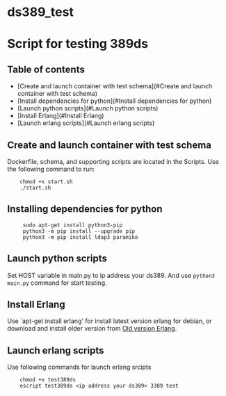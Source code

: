 ds389_test
============
Script for testing 389ds
=====

Table of contents
----------
* [Create and launch container with test schema](#Create and launch container with test schema)
* [Install dependencies for python](#Install dependencies for python)
* [Launch python scripts](#Launch python scripts)
* [Install Erlang](#Install Erlang)
* [Launch erlang scripts](#Launch erlang scripts)

Create and launch container with test schema
--------------------------------------------
Dockerfile, schema, and supporting scripts are located in the Scripts. Use the following command to run:
```
    chmod +x start.sh
    ./start.sh
```

Installing dependencies for python
----------------------------------
```
     sudo apt-get install python3-pip
     python3 -m pip install --upgrade pip
     python3 -m pip install ldap3 paramiko
```

Launch python scripts
---------------------
Set HOST variable in main.py to ip address your ds389. And use `python3 main.py` command for start testing.

Install Erlang
--------------
Use `apt-get install erlang' for install latest version erlang for debian, or download and install older version from [Old version Erlang](https://www.erlang-solutions.com/downloads/).

Launch erlang scripts
---------------------
Use following commands for launch erlang srcipts
```
    chmod +x test389ds
    escript test389ds <ip address your ds389> 3389 test
```
